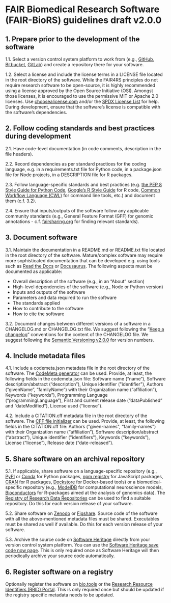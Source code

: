 # FAIR Biomedical Research Software (FAIR-BioRS) guidelines draft v2.0.0

## 1. Prepare prior to the development of the software

1.1. Select a version control system platform to work from (e.g., [GitHub](https://github.com/), [Bitbucket](https://bitbucket.org/), [GitLab](https://gitlab.com/)) and create a repository there for your software.

1.2. Select a license and include the license terms in a LICENSE file located in the root directory of the software. While the FAIR4RS principles do not require research software to be open-source, it is highly recommended using a license approved by the Open Source Initiative (OSI). Amongst those licenses, it is encouraged to use the permissive MIT or Apache 2.0 licenses. Use [choosealicense.com](https://choosealicense.com/) and/or the [SPDX License List](https://spdx.org/licenses/) for help. During development, ensure that the software’s license is compatible with the software’s dependencies.

## 2. Follow coding standards and best practices during development

2.1. Have code-level documentation (in code comments, description in the file headers).

2.2. Record dependencies as per standard practices for the coding language, e.g. in a requirements.txt file for Python code, in a package.json file for Node projects, in a DESCRIPTION file for R packages.

2.3. Follow language-specific standards and best practices (e.g. [the PEP 8 Style Guide for Python Code](https://peps.python.org/pep-0008/), [Google’s R Style Guide](https://google.github.io/styleguide/Rguide.html) for R code, [Common Workflow Language (CWL)](https://www.commonwl.org/) for command line tools, etc.) and document them (c.f. 3.2).

2.4. Ensure that inputs/outputs of the software follow any applicable community standards (e.g., General Feature Format (GFF) for genomic annotations - c.f. [fairsharing.org](https://fairsharing.org/) for finding relevant standards). 

## 3. Document software 

3.1. Maintain the documentation in a README.md or README.txt file located in the root directory of the software. Mature/complex software may require more sophisticated documentation that can be developed e.g. using tools such as [Read the Docs](https://readthedocs.org/) or [Docusaurus](docusaurus.io). The following aspects must be documented as applicable: 
- Overall description of the software (e.g., in an “About” section)
- High-level dependencies of the software (e.g., Node or Python version)
- Inputs and outputs of the software
- Parameters and data required to run the software
- The standards applied
- How to contribute to the software
- How to cite the software

3.2. Document changes between different versions of a software in a CHANGELOG.md or CHANGELOG.txt file. We suggest following the “[Keep a changelog](https://keepachangelog.com/)” conventions for the content of the CHANGELOG file. We suggest following the [Semantic Versioning v2.0.0](https://semver.org/spec/v2.0.0.html) for version numbers.

## 4. Include metadata files

4.1. Include a codemeta.json metadata file in the root directory of the software. The [CodeMeta generator](https://codemeta.github.io/codemeta-generator/) can be used. Provide, at least, the following fields in the codemeta.json file: Software name (“name”), Software description/abstract (“description”), Unique identifier ("identifier"), Authors (“givenName”, “familyName”) with their Organization name (“affiliation”), Keywords (“keywords”), Programming Language (“programmingLanguage”), First and current release date (“dataPublished” and “dateModified”), License used (“license”).

4.2. Include a CITATION.cff metadata file in the root directory of the software. The [CFF file initializer](https://citation-file-format.github.io/cff-initializer-javascript/) can be used. Provide, at least, the following fields in the CITATION.cff file: Authors ("given-names", “family-names") with their Organization name (“affiliation”), Software description/abstract (“abstract”), Unique identifier ("identifiers"), Keywords (“keywords”), License (“license”), Release date (“date-released”).


## 5. Share software on an archival repository

5.1. If applicable, share software on a language-specific repository (e.g., [PyPI](https://pypi.org/) or [Conda](https://anaconda.org/anaconda/repo) for Python packages, [npm registry](https://www.npmjs.com/) for JavaScript packages, [CRAN](https://cran.r-project.org/) for R packages, [Dockstore](https://dockstore.org/) for Docker-based tools) or a biomedical-specific repository (e.g., [ModelDB](https://senselab.med.yale.edu/ModelDB/) for computational neuroscience models, [Bioconductors](https://www.bioconductor.org/) for R-packages aimed at the analysis of genomics data). The [Registry of Research Data Repositories](https://www.re3data.org/) can be used to find a suitable repository. Do this for each version release of your software.

5.2. Share software on [Zenodo](https://zenodo.org/) or [Figshare](https://figshare.com/). Source code of the software with all the above-mentioned metadata files must be shared. Executables must be shared as well if available. Do this for each version release of your software.

5.3. Archive the source code on [Software Heritage](https://www.softwareheritage.org/) directly from your version control system platform. You can use the [Software Heritage save code now page](https://archive.softwareheritage.org/save/). This is only required once as Software Heritage will then periodically archive your source code automatically. 

## 6. Register software on a registry
Optionally register the software on [bio.tools](https://bio.tools/) or the [Research Resource Identifiers (RRID) Portal](https://scicrunch.org/resources/about/resource). This is only required once but should be updated if the registry specific metadata needs to be updated.


